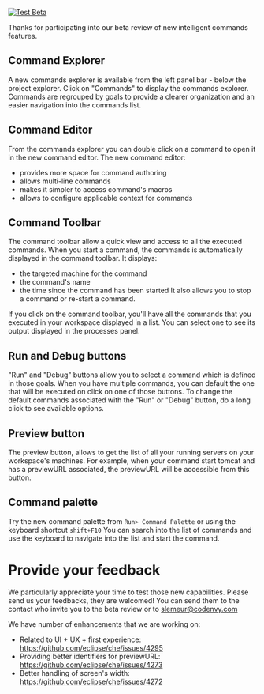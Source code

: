 [![Test Beta](http://codenvy.io/factory/resources/codenvy-contribute.svg)](https://a2.codenvy-stg.com/f?name=demo-ic&user=slemeur)

Thanks for participating into our beta review of new intelligent commands features.

## Command Explorer
A new commands explorer is available from the left panel bar - below the project explorer.
Click on "Commands" to display the commands explorer.
Commands are regrouped by goals to provide a clearer organization and an easier navigation into the commands list.

## Command Editor
From the commands explorer you can double click on a command to open it in the new command editor.
The new command editor:
- provides more space for command authoring
- allows multi-line commands 
- makes it simpler to access command's macros
- allows to configure applicable context for commands

## Command Toolbar
The command toolbar allow a quick view and access to all the executed commands.
When you start a command, the commands is automatically displayed in the command toolbar.
It displays:
- the targeted machine for the command
- the command's name
- the time since the command has been started
It also allows you to stop a command or re-start a command.

If you click on the command toolbar, you'll have all the commands that you executed in your workspace displayed in a list. You can select one to see its output displayed in the processes panel. 

## Run and Debug buttons
"Run" and "Debug" buttons allow you to select a command which is defined in those goals. 
When you have multiple commands, you can default the one that will be executed on click on one of those buttons. To change the default commands associated with the "Run" or "Debug" button, do a long click to see available options.

## Preview button
The preview button, allows to get the list of all your running servers on your workspace's machines.
For example, when your command start tomcat and has a previewURL associated, the previewURL will be accessible from this button.

## Command palette
Try the new command palette from `Run> Command Palette` or using the keyboard shortcut `shift+F10`
You can search into the list of commands and use the keyboard to navigate into the list and start the command.


# Provide your feedback
We particularly appreciate your time to test those new capabilities. 
Please send us your feedbacks, they are welcomed! You can send them to the contact who invite you to the beta review or to slemeur@codenvy.com

We have number of enhancements that we are working on:
- Related to UI + UX + first experience: https://github.com/eclipse/che/issues/4295
- Providing better identifiers for previewURL: https://github.com/eclipse/che/issues/4273
- Better handling of screen's width: https://github.com/eclipse/che/issues/4272
